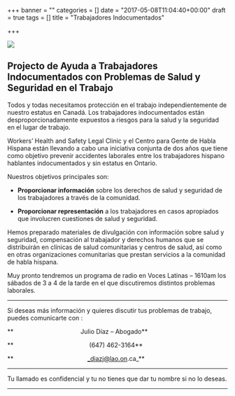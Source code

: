 +++
banner = ""
categories = []
date = "2017-05-08T11:04:40+00:00"
draft = true
tags = []
title = "Trabajadores Indocumentados"

+++


![](img/banners/UndocWork-Website%20Logo-2-1.jpg)

## Projecto de Ayuda a Trabajadores Indocumentados con Problemas de Salud y Seguridad en el Trabajo

Todos y todas necesitamos protección en el trabajo independientemente de nuestro estatus en Canadá. Los trabajadores indocumentados están desproporcionadamente expuestos a riesgos para la salud y la seguridad en el lugar de trabajo.

Workers’ Health and Safety Legal Clinic  y el Centro para Gente de Habla Hispana están llevando a cabo una iniciativa conjunta de dos años que tiene como objetivo prevenir accidentes laborales entre los trabajadores hispano hablantes indocumentados y sin estatus en Ontario.

Nuestros objetivos principales son:

* **Proporcionar información** sobre los derechos de salud y seguridad de los trabajadores a través de la comunidad.

* **Proporcionar representación** a los trabajadores en casos apropiados que involucren cuestiones de salud y seguridad.

Hemos preparado materiales de divulgación con información sobre salud y seguridad, compensación al trabajador y derechos humanos que se distribuirán en clínicas de salud comunitarias y centros de salud, así como en otras organizaciones comunitarias que prestan servicios a la comunidad de habla hispana.

Muy pronto tendremos un programa de radio en Voces Latinas – 1610am los sábados de 3 a 4 de la tarde en el que discutiremos distintos problemas laborales.

<hr>

Si deseas más información y quieres discutir tus problemas de trabajo, puedes  comunicarte con :

**                                       Julio Díaz – Abogado**

**                                            (647) 462-3164**

**                                           _diazj@lao.on.ca_**

<hr>

Tu llamado es confidencial y tu no tienes que dar tu nombre si no lo deseas.

<hr>